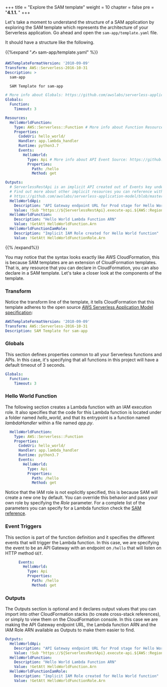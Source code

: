 +++
title = "Explore the SAM template"
weight = 10
chapter = false
pre = "<b>4.1.1. </b>"
+++

Let's take a moment to understand the structure of a SAM application by exploring the SAM template which represents the architecture of your Serverless application. Go ahead and open the `sam-app/template.yaml` file.

It should have a structure like the following.

{{%expand "✍️ sam-app/template.yaml" %}}
```yml
AWSTemplateFormatVersion: '2010-09-09'
Transform: AWS::Serverless-2016-10-31
Description: >
  sam-app

  SAM Template for sam-app

# More info about Globals: https://github.com/awslabs/serverless-application-model/blob/master/docs/globals.rst
Globals:
  Function:
    Timeout: 3

Resources:
  HelloWorldFunction:
    Type: AWS::Serverless::Function # More info about Function Resource: https://github.com/awslabs/serverless-application-model/blob/master/versions/2016-10-31.md#awsserverlessfunction
    Properties:
      CodeUri: hello_world/
      Handler: app.lambda_handler
      Runtime: python3.7
      Events:
        HelloWorld:
          Type: Api # More info about API Event Source: https://github.com/awslabs/serverless-application-model/blob/master/versions/2016-10-31.md#api
          Properties:
            Path: /hello
            Method: get

Outputs:
  # ServerlessRestApi is an implicit API created out of Events key under Serverless::Function
  # Find out more about other implicit resources you can reference within SAM
  # https://github.com/awslabs/serverless-application-model/blob/master/docs/internals/generated_resources.rst#api
  HelloWorldApi:
    Description: "API Gateway endpoint URL for Prod stage for Hello World function"
    Value: !Sub "https://${ServerlessRestApi}.execute-api.${AWS::Region}.amazonaws.com/Prod/hello/"
  HelloWorldFunction:
    Description: "Hello World Lambda Function ARN"
    Value: !GetAtt HelloWorldFunction.Arn
  HelloWorldFunctionIamRole:
    Description: "Implicit IAM Role created for Hello World function"
    Value: !GetAtt HelloWorldFunctionRole.Arn
```
{{% /expand%}}

You may notice that the syntax looks exactly like AWS CloudFormation, this is because SAM templates are an extension of CloudFormation templates. That is, any resource that you can declare in CloudFormation, you can also declare in a SAM template. Let's take a closer look at the components of the template.

### Transform
Notice the transform line of the template, it tells CloudFormation that this template adheres to the open source [AWS Serverless Application Model specification](https://github.com/awslabs/serverless-application-model/blob/master/versions/2016-10-31.md):

```yaml
AWSTemplateFormatVersion: '2010-09-09'
Transform: AWS::Serverless-2016-10-31
Description: SAM Template for sam-app
```

### Globals
This section defines properties common to all your Serverless functions and APIs. In this case, it's specifying that all functions in this project will have a default timeout of 3 seconds.

```yaml
Globals:
  Function:
    Timeout: 3
```

### Hello World Function
The following section creates a Lambda function with an IAM execution role. It also specifies that the code for this Lambda function is located under a folder named _hello_world_, and that its entrypoint is a function named _lambdaHandler_ within a file named _app.py_. 

```yaml
  HelloWorldFunction:
    Type: AWS::Serverless::Function 
    Properties:
      CodeUri: hello_world/
      Handler: app.lambda_handler
      Runtime: python3.7
      Events:
        HelloWorld:
          Type: Api 
          Properties:
            Path: /hello
            Method: get
```

Notice that the IAM role is not explicitly specified, this is because SAM will create a new one by default. You can  override this behavior and pass your own role by specifying the _Role_ parameter. For a complete list of the parameters you can specify for a Lambda function check the [SAM reference](https://github.com/awslabs/serverless-application-model/blob/master/versions/2016-10-31.md#awsserverlessfunction).

### Event Triggers
This section is part of the function definition and it specifies the different events that will trigger the Lambda function. In this case, we are specifying the event to be an API Gateway with an endpoint on `/hello` that will listen on HTTP method `GET`. 

```yaml
      Events:
        HelloWorld:
          Type: Api
          Properties:
            Path: /hello
            Method: get
```

### Outputs
The Outputs section is optional and it declares output values that you can import into other CloudFormation stacks (to create cross-stack references), or simply to view them on the CloudFormation console. In this case we are making the API Gateway endpoint URL, the Lambda function ARN and the IAM Role ARN available as Outputs to make them easier to find.

```yaml
Outputs:
  HelloWorldApi:
    Description: "API Gateway endpoint URL for Prod stage for Hello World function"
    Value: !Sub "https://${ServerlessRestApi}.execute-api.${AWS::Region}.amazonaws.com/Prod/hello/"
  HelloWorldFunction:
    Description: "Hello World Lambda Function ARN"
    Value: !GetAtt HelloWorldFunction.Arn
  HelloWorldFunctionIamRole:
    Description: "Implicit IAM Role created for Hello World function"
    Value: !GetAtt HelloWorldFunctionRole.Arn
```